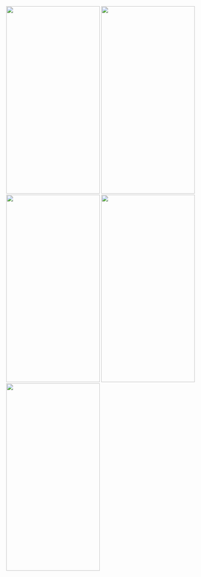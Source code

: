 <img src = "https://user-images.githubusercontent.com/113818392/209927428-7f1a2427-2fcc-4aa4-9003-19214726efea.gif"  height="500" width="250">
<img src= "https://user-images.githubusercontent.com/113818392/209927611-2e9dc7b8-80e1-4f91-b45e-1f3f67bc60c4.jpg" height="500" width="250">
<img src= "https://user-images.githubusercontent.com/113818392/209927618-6aa389da-487e-4e7c-9d90-2d81f567dd0f.jpg" height="500" width="250">
<img src= "https://user-images.githubusercontent.com/113818392/209927620-911a6241-7f29-4d25-82c0-ad6bbc05d6fc.jpg" height="500" width="250">
<img src= "https://user-images.githubusercontent.com/113818392/209927621-cc726e57-0638-48fb-9e8a-c3f120980a08.jpg" height="500" width="250">
